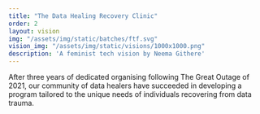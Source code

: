 ```yaml
---
title: "The Data Healing Recovery Clinic"
order: 2
layout: vision
img: "/assets/img/static/batches/ftf.svg"
vision_img: "/assets/img/static/visions/1000x1000.png"
description: 'A feminist tech vision by Neema Githere'
---
```


After three years of dedicated organising following The Great Outage of 2021, our community of data healers have succeeded in developing a program tailored to the unique needs of individuals recovering from data trauma.








